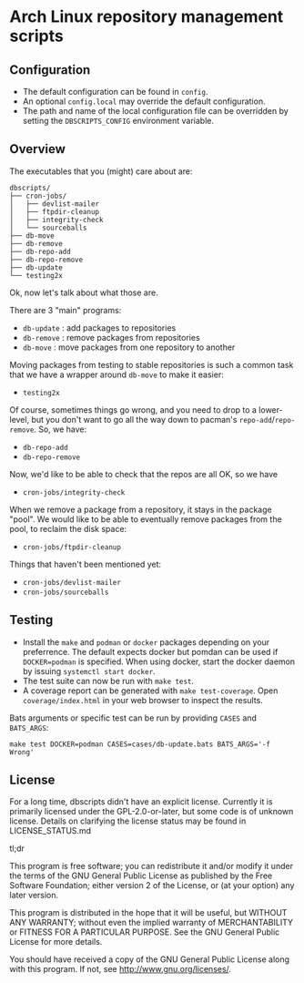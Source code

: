 # Arch Linux repository management scripts
## Configuration
* The default configuration can be found in `config`.
* An optional `config.local` may override the default configuration.
* The path and name of the local configuration file can be overridden by setting the `DBSCRIPTS_CONFIG` environment variable.
## Overview
The executables that you (might) care about are:

    dbscripts/
    ├── cron-jobs/
    │   ├── devlist-mailer
    │   ├── ftpdir-cleanup
    │   ├── integrity-check
    │   └── sourceballs
    ├── db-move
    ├── db-remove
    ├── db-repo-add
    ├── db-repo-remove
    ├── db-update
    └── testing2x

Ok, now let's talk about what those are.

There are 3 "main" programs:

 - `db-update` : add packages to repositories
 - `db-remove` : remove packages from repositories
 - `db-move`   : move packages from one repository to another

Moving packages from testing to stable repositories is such a common
task that we have a wrapper around `db-move` to make it easier:

 - `testing2x`

Of course, sometimes things go wrong, and you need to drop to a
lower-level, but you don't want to go all the way down to pacman's
`repo-add`/`repo-remove`.  So, we have:

 - `db-repo-add`
 - `db-repo-remove`

Now, we'd like to be able to check that the repos are all OK, so we
have

 - `cron-jobs/integrity-check`

When we remove a package from a repository, it stays in the package
"pool".  We would like to be able to eventually remove packages from
the pool, to reclaim the disk space:

 - `cron-jobs/ftpdir-cleanup`

Things that haven't been mentioned yet:

 - `cron-jobs/devlist-mailer`
 - `cron-jobs/sourceballs`
## Testing
* Install the `make` and `podman` or `docker` packages depending on your
preferrence. The default expects docker but pomdan can be used if
`DOCKER=podman` is specified. When using docker, start the docker daemon by
issuing `systemctl start docker`.
* The test suite can now be run with `make test`.
* A coverage report can be generated with `make test-coverage`. Open `coverage/index.html` in your web browser to inspect the results.

Bats arguments or specific test can be run by providing `CASES` and `BATS_ARGS`:

```
make test DOCKER=podman CASES=cases/db-update.bats BATS_ARGS='-f Wrong'
```

## License
For a long time, dbscripts didn't have an explicit license. Currently it is
primarily licensed under the GPL-2.0-or-later, but some code is of unknown
license. Details on clarifying the license status may be found in LICENSE_STATUS.md

tl;dr

This program is free software; you can redistribute it and/or modify
it under the terms of the GNU General Public License as published by
the Free Software Foundation; either version 2 of the License, or
(at your option) any later version.

This program is distributed in the hope that it will be useful,
but WITHOUT ANY WARRANTY; without even the implied warranty of
MERCHANTABILITY or FITNESS FOR A PARTICULAR PURPOSE.  See the
GNU General Public License for more details.

You should have received a copy of the GNU General Public License
along with this program.  If not, see http://www.gnu.org/licenses/.
